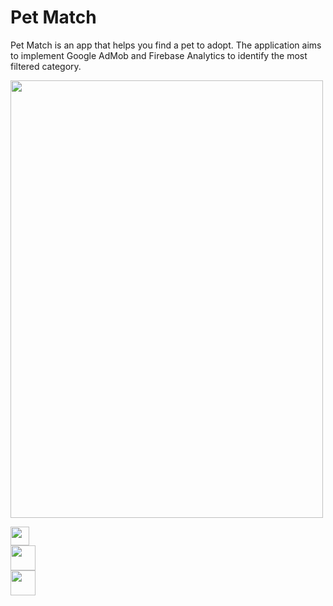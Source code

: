 # Pet Match

Pet Match is an app that helps you find a pet to adopt. The application aims to implement Google AdMob and Firebase Analytics to identify the most filtered category.

<img  width="500px" height="700px" src="/demonstration/mockup.png"/><br>

<a href="https://admob.google.com/home/">
<img src="https://upload.wikimedia.org/wikipedia/commons/8/8c/Google_AdMob_logo.svg" height="30" style="max-width: 100%;">
</a>
</br>
<a href="https://console.firebase.google.com/">
<img src="https://firebase.google.com/static/downloads/brand-guidelines/PNG/logo-standard.png?hl=pt-br" height="40" style="max-width: 100%;">
</a>
</br>
<a href="https://www.petfinder.com/developers/">
<img src="https://upload.wikimedia.org/wikipedia/commons/b/b2/Petfinder_logo.png" height="40" style="max-width: 100%;">
</a>



